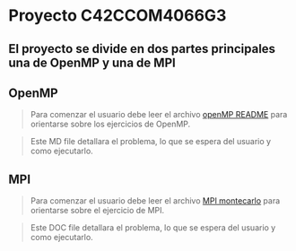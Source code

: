 # Proyecto C42CCOM4066G3 

## El proyecto se divide en dos partes principales una de OpenMP y una de MPI

## OpenMP

> Para comenzar el usuario debe leer el archivo [openMP README](instrucciones_busqueda_paralela.md)  para orientarse sobre los ejercicios de OpenMP.

> Este MD file detallara el problema, lo que se espera del usuario y como ejecutarlo.

## MPI

> Para comenzar el usuario debe leer el archivo [MPI montecarlo](MontecarloMPI.docx) para orientarse sobre el ejercicio de MPI.

>  Este DOC file detallara el problema, lo que se espera del usuario y como ejecutarlo.
